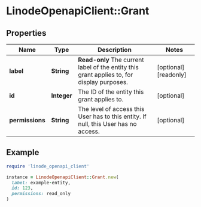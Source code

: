 # LinodeOpenapiClient::Grant

## Properties

| Name | Type | Description | Notes |
| ---- | ---- | ----------- | ----- |
| **label** | **String** | __Read-only__ The current label of the entity this grant applies to, for display purposes. | [optional][readonly] |
| **id** | **Integer** | The ID of the entity this grant applies to. | [optional] |
| **permissions** | **String** | The level of access this User has to this entity.  If null, this User has no access. | [optional] |

## Example

```ruby
require 'linode_openapi_client'

instance = LinodeOpenapiClient::Grant.new(
  label: example-entity,
  id: 123,
  permissions: read_only
)
```

